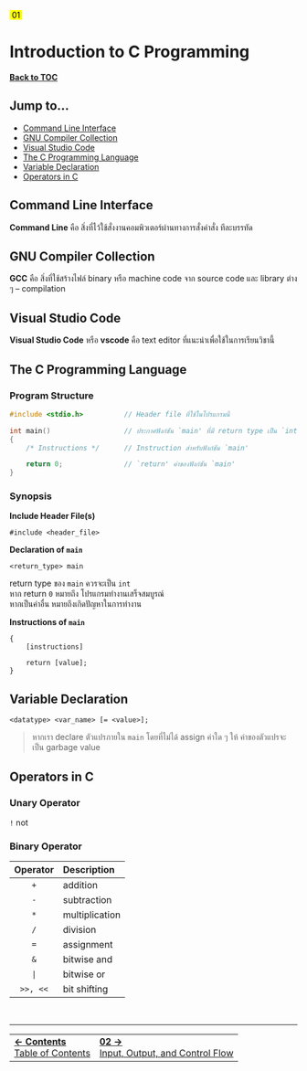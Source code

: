 <link rel="stylesheet" href="style.css">

<mark>&nbsp;01&nbsp;</mark>

# Introduction to C Programming

[**Back to TOC**](/contents.md)

## Jump to...

- [Command Line Interface](#command-line-interface)
- [GNU Compiler Collection](#gnu-compiler-collection)
- [Visual Studio Code](#visual-studio-code)
- [The C Programming Language](#the-c-programming-language)
- [Variable Declaration](#variable-declaration)
- [Operators in C](#operators-in-c)

[comment]: <body>

## Command Line Interface

**Command Line** คือ สิ่งที่ไว้ใช้สั่งงานคอมพิวเตอร์ผ่านทางการสั่งคำสั่ง ทีละบรรทัด

## GNU Compiler Collection

**GCC** คือ สิ่งที่ใช้สร้างไฟล์ binary หรือ machine code จาก source code และ library ต่าง ๆ – compilation

## Visual Studio Code

**Visual Studio Code** หรือ **vscode** คือ text editor ที่แนะนำเพื่อใช้ในการเรียนวิชานี้

## The C Programming Language

### Program Structure

```c
#include <stdio.h>          // Header file ที่ใช้ในโปรแกรมนี้

int main()                  // ประกาศฟังก์ชัน `main' ที่มี return type เป็น `integer`
{
    /* Instructions */      // Instruction สำหรับฟังก์ชัน `main'

    return 0;               // `return' ค่าของฟังก์ชัน `main'
}
```

### Synopsis

**Include Header File(s)**

```
#include <header_file>
```

**Declaration of `main`**

```
<return_type> main
```

return type ของ `main` ควรจะเป็น `int`<br>
หาก return `0` หมายถึง โปรแกรมทำงานเสร็จสมบูรณ์<br>
หากเป็นค่าอื่น หมายถึงเกิดปัญหาในการทำงาน

**Instructions of `main`**

```
{
    [instructions]

    return [value];
}
```

## Variable Declaration

```
<datatype> <var_name> [= <value>];
```

> หากเรา declare ตัวแปรภายใน `main` โดยที่ไม่ได้ assign ค่าใด ๆ ให้ ค่าของตัวแปรจะเป็น garbage value

## Operators in C

### Unary Operator

`!` not

### Binary Operator

| Operator | Description |
| :------: | :---------- |
| `+`      | addition    |
| `-`      | subtraction |
| `*`      | multiplication |
| `/`      | division    |
| `=`      | assignment  |
| `&`      | bitwise and |
| `\|`     | bitwise or  |
| `>>, <<` | bit shifting |

[comment]: <footer>

<br>

---

<table width="100%">
    <td><div class="foot-previous">
        <a href="/contents.md"><b>&#x2190; Contents</b><br>Table of Contents</a>
    </div></td>
    <td><div class="foot-next">
        <a href="/src/02.md"><b>02 &#x2192;</b><br>Input, Output, and Control Flow</a>
    </div></td>
</table>